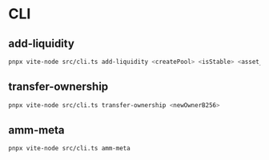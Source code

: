 # CLI

## add-liquidity

```bash
pnpx vite-node src/cli.ts add-liquidity <createPool> <isStable> <asset_a> <asset_b> <amount_a> <amount_b>
```

## transfer-ownership

```bash
pnpx vite-node src/cli.ts transfer-ownership <newOwnerB256>
```

## amm-meta

```bash
pnpx vite-node src/cli.ts amm-meta
```
